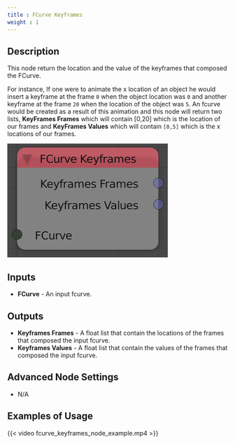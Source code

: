 ```yaml
---
title : FCurve Keyframes
weight : 1
---
```


## Description

This node return the location and the value of the keyframes that
composed the FCurve.

For instance, If one were to animate the x location of an object he
would insert a keyframe at the frame `0` when the object location was
`0` and another keyframe at the frame `20` when the location of the
object was `5`. An fcurve would be created as a result of this animation
and this node will return two lists, **KeyFrames Frames** which will
contain <span class="title-ref">\[0,20\]</span> which is the location of
our frames and **KeyFrames Values** which will contain `[0,5]` which is
the x locations of our frames.

![image](fcurve_keyframes_node.png)

## Inputs

- **FCurve** - An input fcurve.

## Outputs

- **Keyframes Frames** - A float list that contain the locations of
    the frames that composed the input fcurve.
- **Keyframes Values** - A float list that contain the values of the
    frames that composed the input fcurve.

## Advanced Node Settings

- N/A

## Examples of Usage

{{< video fcurve_keyframes_node_example.mp4 >}}
